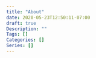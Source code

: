 ```yaml
---
title: "About"
date: 2020-05-23T12:50:11-07:00
draft: true
Description: ""
Tags: []
Categories: []
Series: []
---
```

